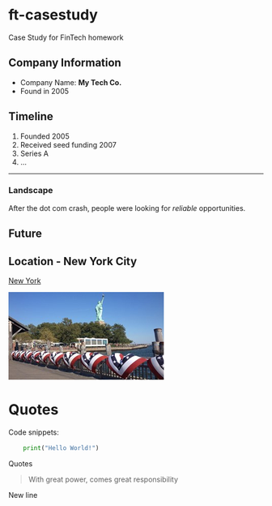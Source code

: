 # ft-casestudy
Case Study for FinTech homework

## Company Information
* Company Name: **My Tech Co.**
* Found in 2005

## Timeline
1. Founded 2005
1. Received seed funding 2007
1. Series A
1. ...

---


### Landscape
After the dot com crash, people were looking for *reliable* opportunities.

## Future

## Location - New York City
[New York](https://en.wikipedia.org/wiki/New_York_City)

![New York image](Images/statue.jpeg)


# Quotes
Code snippets:
```python
    print("Hello World!")
```

Quotes
>With great power, comes great responsibility

New line